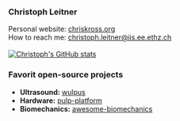 ### Christoph Leitner

Personal website: [chriskross.org](http://www.chriskross.org/)\
How to reach me: [christoph.leitner@iis.ee.ethz.ch](mailto:christoph.leitner@iis.ee.ethz.ch)\
\
[![Christoph's GitHub stats](https://github-readme-stats-sigma-five.vercel.app/api?username=luuleitner&hide=prs,issues,&count_private=true&show_icons=true)](https://github.com/anuraghazra/github-readme-stats)


### Favorit open-source projects
* **Ultrasound:** [wulpus]([https://github.com/Sergio5714/pybf](https://github.com/pulp-bio/wulpus))
* **Hardware:** [pulp-platform](https://github.com/pulp-platform)
* **Biomechanics:** [awesome-biomechanics](https://github.com/modenaxe/awesome-biomechanics)
